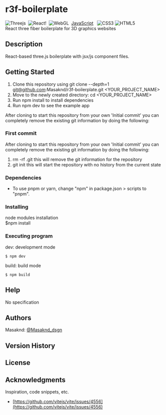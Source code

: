 # r3f-boilerplate

![Threejs](https://img.shields.io/badge/threejs-black?style=for-the-badge&logo=three.js&logoColor=white)&nbsp; ![React](https://img.shields.io/badge/react-%2320232a.svg?style=for-the-badge&logo=react&logoColor=%2361DAFB)!&nbsp; ![WebGL](https://img.shields.io/badge/WebGL-990000?logo=webgl&logoColor=white&style=for-the-badge)&nbsp; [JavaScript](https://img.shields.io/badge/javascript-%23323330.svg?style=for-the-badge&logo=javascript&logoColor=%23F7DF1E) &nbsp; ![CSS3](https://img.shields.io/badge/css3-%231572B6.svg?style=for-the-badge&logo=css3&logoColor=white)&nbsp;![HTML5](https://img.shields.io/badge/html5-%23E34F26.svg?style=for-the-badge&logo=html5&logoColor=white) <br>
React three fiber boilerplate for 3D graphics websites

## Description

React-based three.js boilerplate with jsx/js component files.

## Getting Started

1. Clone this repository using git clone --depth=1 git@github.com:Masaknd/r3f-boilerplate.git <YOUR_PROJECT_NAME>
2. Move to the newly created directory: cd <YOUR_PROJECT_NAME>
3. Run npm install to install dependencies
4. Run npm dev to see the example app

After cloning to start this repository from your own 'Initial commit' you can completely remove the existing git information by doing the following:

### First commit
After cloning to start this repository from your own 'Initial commit' you can completely remove the existing git information by doing the following:

1. rm -rf .git this will remove the git information for the repository
2. git init this will start the repository with no history from the current state

### Dependencies

- To use pnpm or yarn, change "npm" in package.json > scripts to "pnpm".

### Installing

node modules installation <br>
$npm install

### Executing program

dev: development mode

```
$ npm dev
```

build: build mode

```
$ npm build
```

## Help

No specification

## Authors

Masaknd:
[@Masaknd_dsgn](https://twitter.com/Masaknd_dsgn)

## Version History
## License
## Acknowledgments
Inspiration, code snippets, etc.

- [https://github.com/vitejs/vite/issues/4556](https://github.com/vitejs/vite/issues/4556)
